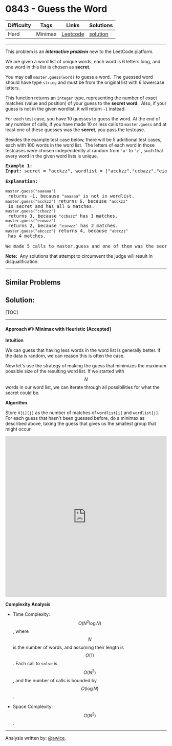 # 0843 - Guess the Word

Difficulty  | Tags | Links | Solutions
----------- | ---- | ----- | -----
Hard | Minimax | [Leetcode](https://leetcode.com/problems/guess-the-word) | [solution](https://leetcode.com/problems/guess-the-word/solution/)


-----------

<p>This problem is an&nbsp;<strong><em>interactive problem</em></strong>&nbsp;new to the LeetCode platform.</p>

<p>We are given a word list of unique words, each word is 6 letters long, and one word in this list is chosen as <strong>secret</strong>.</p>

<p>You may call <code>master.guess(word)</code>&nbsp;to guess a word.&nbsp; The guessed word should have&nbsp;type <code>string</code>&nbsp;and must be from the original list&nbsp;with 6 lowercase letters.</p>

<p>This function returns an&nbsp;<code>integer</code>&nbsp;type, representing&nbsp;the number of exact matches (value and position) of your guess to the <strong>secret word</strong>.&nbsp; Also, if your guess is not in the given wordlist, it will return <code>-1</code> instead.</p>

<p>For each test case, you have 10 guesses to guess the word. At the end of any number of calls, if you have made 10 or less calls to <code>master.guess</code>&nbsp;and at least one of these guesses was the <strong>secret</strong>, you pass the testcase.</p>

<p>Besides the example test case below, there will be 5&nbsp;additional test cases, each with 100 words in the word list.&nbsp; The letters of each word in those testcases were chosen&nbsp;independently at random from <code>&#39;a&#39;</code> to <code>&#39;z&#39;</code>, such that every word in the given word lists is unique.</p>

<pre>
<strong>Example 1:</strong>
<strong>Input:</strong>&nbsp;secret = &quot;acckzz&quot;, wordlist = [&quot;acckzz&quot;,&quot;ccbazz&quot;,&quot;eiowzz&quot;,&quot;abcczz&quot;]

<strong>Explanation:</strong>

<code>master.guess(&quot;aaaaaa&quot;)</code> returns -1, because&nbsp;<code>&quot;aaaaaa&quot;</code>&nbsp;is not in wordlist.
<code>master.guess(&quot;acckzz&quot;) </code>returns 6, because&nbsp;<code>&quot;acckzz&quot;</code> is secret and has all 6&nbsp;matches.
<code>master.guess(&quot;ccbazz&quot;)</code> returns 3, because<code>&nbsp;&quot;ccbazz&quot;</code>&nbsp;has 3 matches.
<code>master.guess(&quot;eiowzz&quot;)</code> returns 2, because&nbsp;<code>&quot;eiowzz&quot;</code>&nbsp;has 2&nbsp;matches.
<code>master.guess(&quot;abcczz&quot;)</code> returns 4, because&nbsp;<code>&quot;abcczz&quot;</code> has 4 matches.

We made 5 calls to&nbsp;master.guess and one of them was the secret, so we pass the test case.
</pre>

<p><strong>Note:</strong>&nbsp; Any solutions that attempt to circumvent the judge&nbsp;will result in disqualification.</p>


-----------


## Similar Problems




## Solution:

[TOC]

---
#### Approach #1: Minimax with Heuristic [Accepted]

**Intuition**

We can guess that having less words in the word list is generally better.  If the data is random, we can reason this is often the case.

Now let's use the strategy of making the guess that minimizes the maximum possible size of the resulting word list.  If we started with $$N$$ words in our word list, we can iterate through all possibilities for what the secret could be.

**Algorithm**

Store `H[i][j]` as the number of matches of `wordlist[i]` and `wordlist[j]`.  For each guess that hasn't been guessed before, do a minimax as described above, taking the guess that gives us the smallest group that might occur.

<iframe src="https://leetcode.com/playground/XyZRWsin/shared" frameBorder="0" width="100%" height="500" name="XyZRWsin"></iframe>

**Complexity Analysis**

* Time Complexity:  $$O(N^2 \log N)$$, where $$N$$ is the number of words, and assuming their length is $$O(1)$$.  Each call to `solve` is $$O(N^2)$$, and the number of calls is bounded by $$O(\log N)$$.

* Space Complexity:  $$O(N^2)$$.

---

Analysis written by: [@awice](https://leetcode.com/awice).

